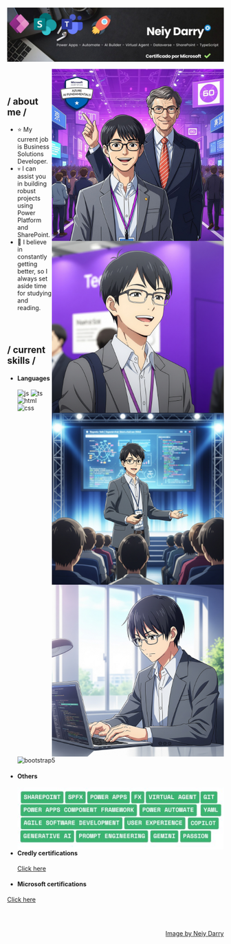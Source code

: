 <p align = center ><img src="https://github.com/neiydarry28/neiydarry28/blob/main/Banner.jpg"> </p>

<div>
<img align="right" width="400" alt="Neiy Darry con Bill" src="https://github.com/neiydarry28/neiydarry28/blob/main/Neiy-Bill.jpg"/>
<img align="right" width="400" alt="Neiy Darry" src="https://github.com/neiydarry28/neiydarry28/blob/main/A-generada.jpeg"/>

<br><br>
<h2> / about me /</h2>
  
- ⭐ My current job is Business Solutions Developer.
- 💀 I can assist you in building robust projects using Power Platform and SharePoint.
- 👾 I believe in constantly getting better, so I always set aside time for studying and reading.

<img align="right" width="400" alt="Neiy Darry con Bill" src="https://github.com/neiydarry28/neiydarry28/blob/main/A3-generada.jpeg"/>
<img align="right" width="400" alt="Neiy Darry" src="https://github.com/neiydarry28/neiydarry28/blob/main/A2-generada.jpeg"/>

<br><br>
<h2> / current skills / </h2>
  
- <h4> Languages </h4>
  <img src = "https://img.shields.io/badge/JavaScript-323330?style=for-the-badge&logo=javascript&logoColor=F7DF1E" alt = "js" />
  <img src = "https://img.shields.io/badge/TypeScript-007ACC?style=for-the-badge&logo=typescript&logoColor=white" alt = "ts" />
  <img src = "https://img.shields.io/badge/HTML5-E34F26?style=for-the-badge&logo=html5&logoColor=white" alt = "html" />
  <img src = "https://img.shields.io/badge/CSS3-1572B6?style=for-the-badge&logo=css3&logoColor=white" alt = "css" />
  <img src = "https://img.shields.io/badge/bootstrap-%23563D7C.svg?style=for-the-badge&logo=bootstrap&logoColor=white" alt = "bootstrap5" />
  
- <h4> Others </h4>

  <img src = "https://github.com/neiydarry28/neiydarry28/blob/main/BUDGET%20APPROVED.jpg" alt = "expo"  align="left" />

- <h4> Credly certifications </h4>

  <a href="https://www.credly.com/users/neiy-briceno">Click here</a>

 - <h4> Microsoft certifications </h4>

  <a href="https://learn.microsoft.com/es-es/users/neiydarrybriceorodrguez-8441/transcript/73jl2synnpmkor5?tab=credentials-tab">Click here</a>
  
 
  

  
  </br></br>
  
<div align="right">
<a href="https://www.linkedin.com/in/neiybriceno/">Image by Neiy Darry</a>
  </div>
  </div>

